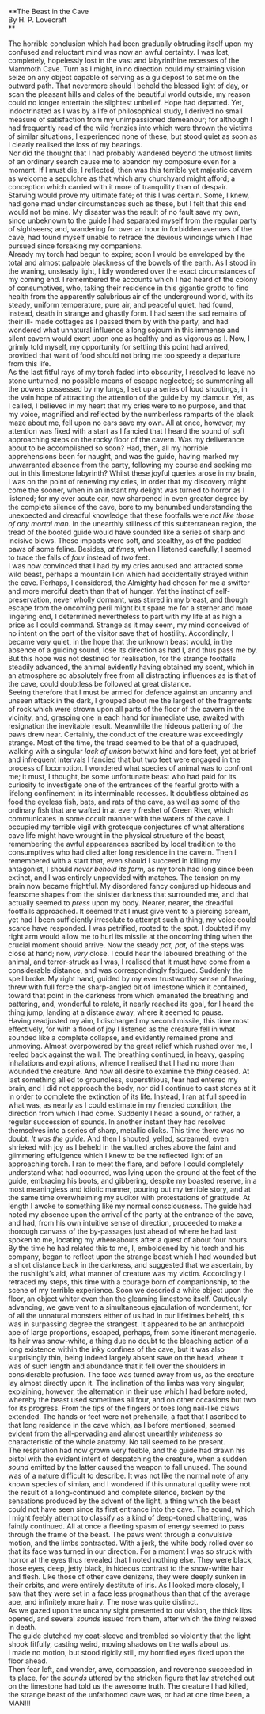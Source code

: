   
**The Beast in the Cave  
By H. P. Lovecraft  
**  

The horrible conclusion which had been gradually obtruding itself upon my
confused and reluctant mind was now an awful certainty. I was lost,
completely, hopelessly lost in the vast and labyrinthine recesses of the
Mammoth Cave. Turn as I might, in no direction could my straining vision seize
on any object capable of serving as a guidepost to set me on the outward path.
That nevermore should I behold the blessed light of day, or scan the pleasant
hills and dales of the beautiful world outside, my reason could no longer
entertain the slightest unbelief. Hope had departed. Yet, indoctrinated as I
was by a life of philosophical study, I derived no small measure of
satisfaction from my unimpassioned demeanour; for although I had frequently
read of the wild frenzies into which were thrown the victims of similar
situations, I experienced none of these, but stood quiet as soon as I clearly
realised the loss of my bearings.  
Nor did the thought that I had probably wandered beyond the utmost limits of
an ordinary search cause me to abandon my composure even for a moment. If I
must die, I reflected, then was this terrible yet majestic cavern as welcome a
sepulchre as that which any churchyard might afford; a conception which
carried with it more of tranquility than of despair.  
Starving would prove my ultimate fate; of this I was certain. Some, I knew,
had gone mad under circumstances such as these, but I felt that this end would
not be mine. My disaster was the result of no fault save my own, since
unbeknown to the guide I had separated myself from the regular party of
sightseers; and, wandering for over an hour in forbidden avenues of the cave,
had found myself unable to retrace the devious windings which I had pursued
since forsaking my companions.  
Already my torch had begun to expire; soon I would be enveloped by the total
and almost palpable blackness of the bowels of the earth. As I stood in the
waning, unsteady light, I idly wondered over the exact circumstances of my
coming end. I remembered the accounts which I had heard of the colony of
consumptives, who, taking their residence in this gigantic grotto to find
health from the apparently salubrious air of the underground world, with its
steady, uniform temperature, pure air, and peaceful quiet, had found, instead,
death in strange and ghastly form. I had seen the sad remains of their ill-
made cottages as I passed them by with the party, and had wondered what
unnatural influence a long sojourn in this immense and silent cavern would
exert upon one as healthy and as vigorous as I. Now, I grimly told myself, my
opportunity for settling this point had arrived, provided that want of food
should not bring me too speedy a departure from this life.  
As the last fitful rays of my torch faded into obscurity, I resolved to leave
no stone unturned, no possible means of escape neglected; so summoning all the
powers possessed by my lungs, I set up a series of loud shoutings, in the vain
hope of attracting the attention of the guide by my clamour. Yet, as I called,
I believed in my heart that my cries were to no purpose, and that my voice,
magnified and reflected by the numberless ramparts of the black maze about me,
fell upon no ears save my own. All at once, however, my attention was fixed
with a start as I fancied that I heard the sound of soft approaching steps on
the rocky floor of the cavern. Was my deliverance about to be accomplished so
soon? Had, then, all my horrible apprehensions been for naught, and was the
guide, having marked my unwarranted absence from the party, following my
course and seeking me out in this limestone labyrinth? Whilst these joyful
queries arose in my brain, I was on the point of renewing my cries, in order
that my discovery might come the sooner, when in an instant my delight was
turned to horror as I listened; for my ever acute ear, now sharpened in even
greater degree by the complete silence of the cave, bore to my benumbed
understanding the unexpected and dreadful knowledge that these footfalls were
_not like those of any mortal man._ In the unearthly stillness of this
subterranean region, the tread of the booted guide would have sounded like a
series of sharp and incisive blows. These impacts were soft, and stealthy, as
of the padded paws of some feline. Besides, _at times,_ when I listened
carefully, I seemed to trace the falls of _four_ instead of _two_ feet.  
I was now convinced that I had by my cries aroused and attracted some wild
beast, perhaps a mountain lion which had accidentally strayed within the cave.
Perhaps, I considered, the Almighty had chosen for me a swifter and more
merciful death than that of hunger. Yet the instinct of self-preservation,
never wholly dormant, was stirred in my breast, and though escape from the
oncoming peril might but spare me for a sterner and more lingering end, I
determined nevertheless to part with my life at as high a price as I could
command. Strange as it may seem, my mind conceived of no intent on the part of
the visitor save that of hostility. Accordingly, I became very quiet, in the
hope that the unknown beast would, in the absence of a guiding sound, lose its
direction as had I, and thus pass me by. But this hope was not destined for
realisation, for the strange footfalls steadily advanced, the animal evidently
having obtained my scent, which in an atmosphere so absolutely free from all
distracting influences as is that of the cave, could doubtless be followed at
great distance.  
Seeing therefore that I must be armed for defence against an uncanny and
unseen attack in the dark, I grouped about me the largest of the fragments of
rock which were strown upon all parts of the floor of the cavern in the
vicinity, and, grasping one in each hand for immediate use, awaited with
resignation the inevitable result. Meanwhile the hideous pattering of the paws
drew near. Certainly, the conduct of the creature was exceedingly strange.
Most of the time, the tread seemed to be that of a quadruped, walking with a
singular _lack of unison_ betwixt hind and fore feet, yet at brief and
infrequent intervals I fancied that but two feet were engaged in the process
of locomotion. I wondered what species of animal was to confront me; it must,
I thought, be some unfortunate beast who had paid for its curiosity to
investigate one of the entrances of the fearful grotto with a lifelong
confinement in its interminable recesses. It doubtless obtained as food the
eyeless fish, bats, and rats of the cave, as well as some of the ordinary fish
that are wafted in at every freshet of Green River, which communicates in some
occult manner with the waters of the cave. I occupied my terrible vigil with
grotesque conjectures of what alterations cave life might have wrought in the
physical structure of the beast, remembering the awful appearances ascribed by
local tradition to the consumptives who had died after long residence in the
cavern. Then I remembered with a start that, even should I succeed in killing
my antagonist, I should _never behold its form,_ as my torch had long since
been extinct, and I was entirely unprovided with matches. The tension on my
brain now became frightful. My disordered fancy conjured up hideous and
fearsome shapes from the sinister darkness that surrounded me, and that
actually seemed to _press_ upon my body. Nearer, nearer, the dreadful
footfalls approached. It seemed that I must give vent to a piercing scream,
yet had I been sufficiently irresolute to attempt such a thing, my voice could
scarce have responded. I was petrified, rooted to the spot. I doubted if my
right arm would allow me to hurl its missile at the oncoming thing when the
crucial moment should arrive. Now the steady _pat, pat,_ of the steps was
close at hand; now, _very_ close. I could hear the laboured breathing of the
animal, and terror-struck as I was, I realised that it must have come from a
considerable distance, and was correspondingly fatigued. Suddenly the spell
broke. My right hand, guided by my ever trustworthy sense of hearing, threw
with full force the sharp-angled bit of limestone which it contained, toward
that point in the darkness from which emanated the breathing and pattering,
and, wonderful to relate, it nearly reached its goal, for I heard the thing
jump, landing at a distance away, where it seemed to pause.  
Having readjusted my aim, I discharged my second missile, this time most
effectively, for with a flood of joy I listened as the creature fell in what
sounded like a complete collapse, and evidently remained prone and unmoving.
Almost overpowered by the great relief which rushed over me, I reeled back
against the wall. The breathing continued, in heavy, gasping inhalations and
expirations, whence I realised that I had no more than wounded the creature.
And now all desire to examine the _thing_ ceased. At last something allied to
groundless, superstitious, fear had entered my brain, and I did not approach
the body, nor did I continue to cast stones at it in order to complete the
extinction of its life. Instead, I ran at full speed in what was, as nearly as
I could estimate in my frenzied condition, the direction from which I had
come. Suddenly I heard a sound, or rather, a regular succession of sounds. In
another instant they had resolved themselves into a series of sharp, metallic
clicks. This time there was no doubt. _It was the guide._ And then I shouted,
yelled, screamed, even shrieked with joy as I beheld in the vaulted arches
above the faint and glimmering effulgence which I knew to be the reflected
light of an approaching torch. I ran to meet the flare, and before I could
completely understand what had occurred, was lying upon the ground at the feet
of the guide, embracing his boots, and gibbering, despite my boasted reserve,
in a most meaningless and idiotic manner, pouring out my terrible story, and
at the same time overwhelming my auditor with protestations of gratitude. At
length I awoke to something like my normal consciousness. The guide had noted
my absence upon the arrival of the party at the entrance of the cave, and had,
from his own intuitive sense of direction, proceeded to make a thorough
canvass of the by-passages just ahead of where he had last spoken to me,
locating my whereabouts after a quest of about four hours.  
By the time he had related this to me, I, emboldened by his torch and his
company, began to reflect upon the strange beast which I had wounded but a
short distance back in the darkness, and suggested that we ascertain, by the
rushlight’s aid, what manner of creature was my victim. Accordingly I retraced
my steps, this time with a courage born of companionship, to the scene of my
terrible experience. Soon we descried a white object upon the floor, an object
whiter even than the gleaming limestone itself. Cautiously advancing, we gave
vent to a simultaneous ejaculation of wonderment, for of all the unnatural
monsters either of us had in our lifetimes beheld, this was in surpassing
degree the strangest. It appeared to be an anthropoid ape of large
proportions, escaped, perhaps, from some itinerant menagerie. Its hair was
snow-white, a thing due no doubt to the bleaching action of a long existence
within the inky confines of the cave, but it was also surprisingly thin, being
indeed largely absent save on the head, where it was of such length and
abundance that it fell over the shoulders in considerable profusion. The face
was turned away from us, as the creature lay almost directly upon it. The
inclination of the limbs was very singular, explaining, however, the
alternation in their use which I had before noted, whereby the beast used
sometimes all four, and on other occasions but two for its progress. From the
tips of the fingers or toes long nail-like claws extended. The hands or feet
were not prehensile, a fact that I ascribed to that long residence in the cave
which, as I before mentioned, seemed evident from the all-pervading and almost
unearthly _whiteness_ so characteristic of the whole anatomy. No tail seemed
to be present.  
The respiration had now grown very feeble, and the guide had drawn his pistol
with the evident intent of despatching the creature, when a sudden _sound_
emitted by the latter caused the weapon to fall unused. The sound was of a
nature difficult to describe. It was not like the normal note of any known
species of simian, and I wondered if this unnatural quality were not the
result of a long-continued and complete silence, broken by the sensations
produced by the advent of the light, a thing which the beast could not have
seen since its first entrance into the cave. The sound, which I might feebly
attempt to classify as a kind of deep-toned chattering, was faintly continued.
All at once a fleeting spasm of energy seemed to pass through the frame of the
beast. The paws went through a convulsive motion, and the limbs contracted.
With a jerk, the white body rolled over so that its face was turned in our
direction. For a moment I was so struck with horror at the eyes thus revealed
that I noted nothing else. They were black, those eyes, deep, jetty black, in
hideous contrast to the snow-white hair and flesh. Like those of other cave
denizens, they were deeply sunken in their orbits, and were entirely destitute
of iris. As I looked more closely, I saw that they were set in a face less
prognathous than that of the average ape, and infinitely more hairy. The nose
was quite distinct.  
As we gazed upon the uncanny sight presented to our vision, the thick lips
opened, and several _sounds_ issued from them, after which the _thing_ relaxed
in death.  
The guide clutched my coat-sleeve and trembled so violently that the light
shook fitfully, casting weird, moving shadows on the walls about us.  
I made no motion, but stood rigidly still, my horrified eyes fixed upon the
floor ahead.  
Then fear left, and wonder, awe, compassion, and reverence succeeded in its
place, for the _sounds_ uttered by the stricken figure that lay stretched out
on the limestone had told us the awesome truth. The creature I had killed, the
strange beast of the unfathomed cave was, or had at one time been, a MAN!!!  

